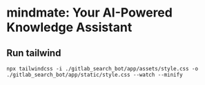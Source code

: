 # mindmate: Your AI-Powered Knowledge Assistant

## Run tailwind

```shell
npx tailwindcss -i ./gitlab_search_bot/app/assets/style.css -o ./gitlab_search_bot/app/static/style.css --watch --minify
```
